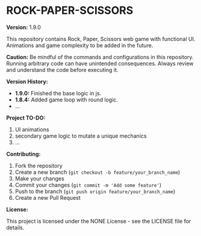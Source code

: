 # ROCK-PAPER-SCISSORS

**Version:** 1.9.0

This repository contains Rock, Paper, Scissors web game with functional UI. Animations and game complexity to be added in the future.

**Caution:** 
Be mindful of the commands and configurations in this repository. 
Running arbitrary code can have unintended consequences. 
Always review and understand the code before executing it.

**Version History:**

* **1.9.0:** Finished the base logic in js.
* **1.8.4:** Added game loop with round logic.
* ...

**Project TO-DO:**

1. UI animations
2. secondary game logic to mutate a unique mechanics
3. ...

   
**Contributing:**

1. Fork the repository
2. Create a new branch (`git checkout -b feature/your_branch_name`)
3. Make your changes
4. Commit your changes (`git commit -m 'Add some feature'`)
5. Push to the branch (`git push origin feature/your_branch_name`)
6. Create a new Pull Request

**License:**

This project is licensed under the NONE License - see the LICENSE file for details.
